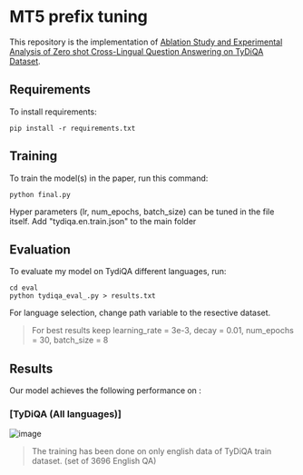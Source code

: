 # MT5 prefix tuning

This repository is the implementation of [Ablation Study and Experimental Analysis of Zero shot Cross-Lingual Question Answering on TyDiQA Dataset](https://drive.google.com/file/d/1FV4KMcr_JM8pI-JQ_Nymojd0KLHSi4PI/view?usp=sharing). 

## Requirements

To install requirements:

```setup
pip install -r requirements.txt
```

## Training

To train the model(s) in the paper, run this command:

```train
python final.py
```
Hyper parameters (lr, num_epochs, batch_size) can be tuned in the file itself. Add "tydiqa.en.train.json" to the main folder

## Evaluation

To evaluate my model on TydiQA different languages, run:

```eval
cd eval
python tydiqa_eval_.py > results.txt
```
For language selection, change path variable to the resective dataset.

> For best results keep learning_rate = 3e-3, decay = 0.01, num_epochs = 30, batch_size = 8

## Results

Our model achieves the following performance on :

### [TyDiQA (All languages)]
![image](https://i.ibb.co/6bp1Py7/result.png)
>The training has been done on only english data of TyDiQA train dataset. (set of 3696 English QA)
